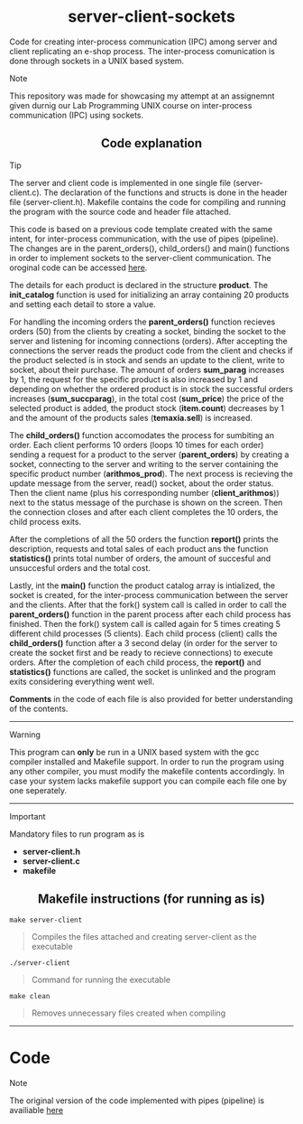 <h1 align="center">
   server-client-sockets
</h1>

Code for creating inter-process communication (IPC) among server and client replicating an e-shop process. The inter-process comunication is done through sockets in a UNIX based system. 

>[!NOTE]
>This repository was made for showcasing my attempt at an assignemnt given durnig our Lab Programming UNIX course on inter-process communication (IPC) using sockets.

<h2 align="center">
   Code explanation
</h2>

>[!TIP]
>The server and client code is implemented in one single file (server-client.c). The declaration of the functions and structs is done in the header file (server-client.h). Makefile contains the code for compiling and running the program with the source code and header file attached.
>
>This code is based on a previous code template created with the same intent, for inter-process communication, with the use of pipes (pipeline). The changes are in the parent_orders(), child_orders() and main() functions in order to implement sockets to the server-client communication. The oroginal code can be accessed [here](#Code).

The details for each product is declared in the structure __product__. The __init_catalog__ function is used for initializing an array containing 20 products and setting each detail to store a value. 

For handling the incoming orders the __parent_orders()__ function recieves orders (50) from the clients by creating a socket, binding the socket to the server and listening for incoming connections (orders). After accepting the connections the server reads the product code from the client and checks if the product selected is in stock and sends an update to the client, write to socket, about their purchase. The amount of orders __sum_parag__ increases by 1, the request for the specific product is also increased by 1 and depending on whether the ordered product is in stock the successful orders increases (__sum_succparag__), in the total cost (__sum_price__) the price of the selected product is added, the product stock (__item.count__) decreases by 1 and the amount of the products sales (__temaxia.sell__) is increased. 

The __child_orders()__ function accomodates the process for sumbiting an order. Each client performs 10 orders (loops 10 times for each order) sending a request for a product to the server (__parent_orders__) by creating a socket, connecting to the server and writing to the server containing the specific product number (__arithmos_prod__). The next process is recieving the update message from the server, read() socket, about the order status. Then the client name (plus his corresponding number (__client_arithmos__)) next to the status message of the purchase is shown on the screen. Then the connection closes and after each client completes the 10 orders, the child process exits.

After the completions of all the 50 orders the function __report()__ prints the description, requests and total sales of each product ans the function __statistics()__ prints total number of orders, the amount of succesful and unsuccesful orders and the total cost.

Lastly, int the __main()__ function the product catalog array is intialized, the socket is created, for the inter-process communication between the server and the clients. After that the fork() system call is called in order to call the __parent_orders()__ function in the parent process after each child process has finished. Then the fork() system call is called again for 5 times creating 5 different child processes (5 clients). Each child process (client) calls the __child_orders()__ function after a 3 second delay (in order for the server to create the socket first and be ready to recieve connections) to execute orders. After the completion of each child process, the __report()__ and __statistics()__ functions are called, the socket is unlinked and the program exits considering everything went well.

__Comments__ in the code of each file is also provided for better understanding of the contents.

<hr/>

>[!WARNING]
>This program can __only__ be run in a UNIX based system with the gcc compiler installed and Makefile support. 
>In order to run the program using any other compiler, you must modify the makefile contents accordingly.
>In case your system lacks makefile support you can compile each file one by one seperately.

<hr/>

>[!IMPORTANT]
>Mandatory files to run program as is
>- __server-client.h__   
>- __server-client.c__    
>- __makefile__

<h2 align="center">
   Makefile instructions (for running as is)
</h2>

```
make server-client
```
>Compiles the files attached and creating server-client as the executable
```
./server-client   
```
>Command for running the executable 
```
make clean
```
>Removes unnecessary files created when compiling

<hr/>

# Code
>[!NOTE]
>The original version of the code implemented with pipes (pipeline) is availiable [here](https://github.com/ThomasRoinas/server-client-pipes)
